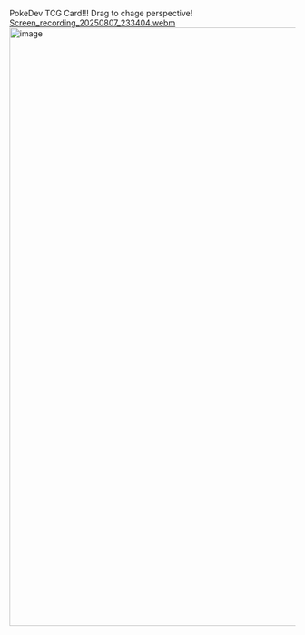PokeDev TCG Card!!!
Drag to chage perspective!
[Screen_recording_20250807_233404.webm](https://github.com/user-attachments/assets/63241f59-4fe9-4cf6-b844-45edf87cd129)
<img width="573" height="1054" alt="image" src="https://github.com/user-attachments/assets/2a0592ab-3908-41be-a151-e58456e92fe7" />

